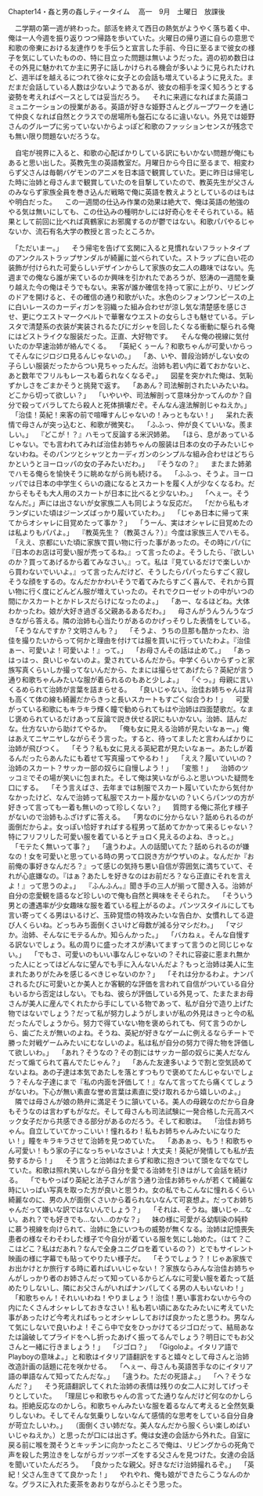 Chapter14・姦と男の姦しティータイム　
高一　9月　土曜日　放課後

　二学期の第一週が終わった。部活を終えて西日の熱気がようやく落ち着く中、俺は一人今週を振り返りつつ帰路を歩いていた。火曜日の帰り道に自らの意思で和歌の帝東における友達作りを手伝うと宣言した手前、今日に至るまで彼女の様子を気にしていたものの、特に目立った問題は無いようだった。週の初め数日はその外見に魅かれてか主に男子に話しかけられる機会が多いように見られたけれど、週半ばを越えるにつれて徐々に女子との会話も増えているように見えた。まだまだ会話している人数は少ないようであるが、彼女の相手を深く知ろうとする姿勢を考えればペースとしては妥当だろう。
　それに来週になればまた英語コミュニケーションの授業がある。英語が好きな姫野さんとグループワークを通じて仲良くなれば自然とクラスでの居場所も盤石になるに違いない。外見では姫野さんのグループに劣っていないからよっぽど和歌のファッションセンスが残念でも無い限り問題ないだろうな。

　自宅が視界に入ると、和歌の心配ばかりしている訳にもいかない問題が俺にもあると思い出した。英教先生の英語教室だ。月曜日から今日に至るまで、相変わらず父さんは毎朝バゲモンのアニメを日本語で観賞していた。更に昨日は帰宅した時に治姉と母さんまで観賞していたのを目撃していたので、教英先生が父さんのみならず家族全員を巻き込んだ戦略で俺に英語を教えようとしているのはもはや明白だった。
　この一週間の仕込み作業の効果は絶大で、俺は英語の勉強のやる気は無いにしても、この仕込みの種明かしには好奇心をそそられている。結果として前回に比べれば真鶴家にお邪魔するのが鬱ではない。和歌パパやるじゃないか、流石有名大学の教授と言ったところか。

　「ただいまー。」
　そう帰宅を告げて玄関に入ると見慣れないフラットタイプのアンクルストラップサンダルが綺麗に並べられていた。ストラップに白い花の装飾が付けられた可愛らしいデザインからして家族の女二人の趣味ではない。先週までの俺なら誰が来ているのか興味を引かれたであろうが、怒涛の一週間を乗り越えた今の俺はそうでもない。来客が誰か確信を持って家に上がり、リビングのドアを開けると、その確信の通り和歌がいた。水色のシフォンワンピースの上に白いレースのカーディガンを羽織った組み合わせが涼し気な清楚感を感じさせ、更にウエストマークベルトで華奢なウエストの女らしさも魅せている。デレスタで清楚系の衣装が実装されるたびにガシャを回したくなる衝動に駆られる俺にはどストライクな服装だった。正直、大好物です。
　そんな俺の視線に気付いたのか早速治姉が絡んでくる。
　「英紀くぅーん？和歌ちゃんが可愛いからってそんなにジロジロ見るんじゃないの。」
　「あ、いや、普段治姉がしない女の子らしい服装だったからつい見ちゃったんだ。治姉も若い内に着ておかないと、あと数年でフリルもレースも着られなくなるぞ。」
　図星を突かれた俺は、気恥ずかしさをごまかそうと挑発で返す。
　「ああん？司法解剖されたいみたいね。どこから切って欲しい？」
　「いやいや、司法解剖って意味分かってんのか？自分で殺ってバラしてたら殺人と死体損壊だぞ。そんなん違法解剖じゃねえか。」
　「治佳！英紀！来客の前で喧嘩すんじゃないの！みっともない！」
　呆れた表情で母さんが突っ込むと、和歌が微笑む。
　「ふふっ、仲が良くていいな。羨ましい。」
　『どこが！？』ハモって反論する米沢姉弟。
　「ほら、息があっているじゃない。でも言われてみれば治佳お姉ちゃんの服装は日本の女の子みたいじゃないわね。そのパンツとシャツとカーディガンのシンプルな組み合わせはどちらかというとヨーロッパの女の子みたいだわ。」
　『そうなの？』
　またまた姉弟でハモる俺らを愉快そうに眺めながら尚も続ける。
　「ふふっ、そうよ。ヨーロッパでは日本の中学生くらいの歳になるとスカートを履く人が少なくなるわ。だからそもそも大人用のスカートが日本に比べると少ないわ。」
　「へぇー。そうなんだ。」声には出さないが女家族二人も同じような反応だ。
　「だから私もオランダにいた頃はジーンズばっかり履いていたわ。」
　「じゃあ日本に帰って来てからオシャレに目覚めたって事か？」
　「うーん、実はオシャレに目覚めたのは私よりもパパよ。」
　『教英先生？（教英さん？）』今度は家族三人でハモる。
　「ええ、京都にいた頃に家族で買い物に行った事があったの。その時にパパに『日本のお店は可愛い服が売ってるね。』って言ったのよ。そうしたら、『欲しいのか？買ってあげるから着てみなさい。』って。私は『見ているだけで楽しいから買わないでいいよ。』って言ったんだけど、そうしたらパパったらすごく寂しそうな顔をするの。なんだかかわいそうで着てみたらすごく喜んで、それから買い物に行く度にどんどん服が増えていったの。それでクローゼットの中がいつの間にかスカートとかドレスだらけになったのよ。」
　「あー、なるほどね。大体わかったわ。娘が大好き過ぎる父親あるあるだわ。」
　母さんがうんうんうなづきながら答える。隣の治姉も心当たりがあるのかげっそりした表情をしている。
　「そうなんですか？文明さんも？」
　「そうよ、うちの旦那も酷かったわ、治佳を撮りたいからって何かと理由を付けては服を買いに行っていたわよ。『治佳ぁー、可愛いよ！可愛いよ！』って。」
　「お母さんその話は止めて。」
　「あっはっはっ、良いじゃないのよ。愛されているんだから。中学くらいからずっと家族写真くらいしか撮ってないんだから、たまには撮らせてあげたら？英紀が言う通り和歌ちゃんみたいな服が着られるのもあと少しよ。」
　「ぐっ。」母親に言いくるめられて治姉が言葉を詰まらせる。
　「良いじゃない。治佳お姉ちゃんは背も高くて体の線も綺麗だからきっと長いスカートもすごく似合うわ！」
　可愛がっている和歌にもキラキラ輝く瞳で勧められてもはや治姉は四面楚歌だ。なまじ褒められているだけあって反論で説き伏せる訳にもいかない。治姉、詰んだな。仕方ないから助けてやるか。
　「俺も女に見える治姉が見たいなぁー。」俺はあえてニヤニヤしながらそう言った。すると、待ってましたと言わんばかりに治姉が飛びつく。
　「そう？私も女に見える英紀君が見たいなぁー。あたしが着るんだったらあんたにも着せて写真撮ってやるわ！」
　「ええ？履いていいの？治姉のスカート？サッカー部の奴らに自慢しよう！」
　「変態！」
　治姉のツッコミでその場が笑いに包まれた。そして俺は笑いながらふと思いついた疑問を口にする。
　「そう言えばさ、去年までは制服でスカート履いていたから気付かなかったけど、なんで治姉って私服でスカート履かないの？いくらパンツの方が好きって言っても一着も無いのって珍しくない？」
　質問する俺に茶化す様子がないので治姉もふざけずに答える。
　「男なのに分からない？舐められるのが面倒だからよ。女っぽい恰好すればする程男って舐めてかかって来るじゃない？特にフリフリした可愛い服を着ているとチョロく見えるのよね、きっと。」
　「モテたく無いって事？」
　「違うわよ。人の話聞いてた？舐められるのが嫌なの！女を可愛いと思っている時の男って口説き方がウザいのよ。なんだか『お前俺の事好きなんだろ？』って感じの気持ち悪い自信が雰囲気に満ちていて、それが心底嫌なの。『はぁ？あたしを好きなのはお前だろ？なら正直にそれを言えよ！』って思うのよ。」
　『ふんふん。』聞き手の三人が揃って聞き入る。治姉が自分の恋愛観を語るなど珍しいので俺も自然と興味をそそられた。
　「そういう男との遭遇率が少女趣味な服を着ている程上がるのよ。パンツスタイルにしても言い寄ってくる男はいるけど、玉砕覚悟の特攻みたいな告白か、女慣れしてる遊び人くらいね。どっちみち面倒くさいけど母数が減る分マシだわ。」
　「マジか。治姉、そんなにモテるんか。知らんかった。」
　「バカねぇ。そんな自慢する訳ないでしょう。私の周りに盛ったオスが沸いてますって言うのと同じじゃない。」
　「でもさ、可愛いのもいい事なんじゃないの？それに容姿に恵まれ無かった人にとってはどんなに望んでも手に入んないんだよ？もっと治姉は美人に生まれたありがたみを感じるべきじゃないのか？」
　「それは分かるわよ。ナンパされるたびに可愛いとか美人とか客観的な評価を言われて自信がついている自分もいるから否定はしない。でもね、彼らが評価している外見って、たまたまお母さんが美人に産んでくれたから手にしている物であって、私が自分で造り上げた物ではないでしょう？だって私が努力しようがしまいが私の外見はきっと今の私だったんでしょうから。努力で得ていない物を褒められても、何て言うのかしら、歯ごたえが無いのよね。そうね、英紀が好きなゲームに例えるならチートで勝った対戦ゲームみたいにむなしいのよ。私は私が自分の努力で得た物を評価して欲しいわ。」
　「あれ？そうなの？その割にはサッカー部の奴らに美人だなんだって煽てられて喜んでたじゃん？」
　「あんた友達多いようで割と空気読めてないよね。あの子達は本気であたしを落とすつもりで褒めてたんじゃないでしょう？そんな子達にまで『私の内面を評価して！』なんて言ってたら痛くてしょうがないわ。下心が無い素直な誉め言葉は素直に受け取れるから嬉しいのよ。」
　隣では母さんが娘の熱弁に満足そうに頷いている。美人の母親なのだから自身もそうなのは言わずもがなだ。そして母さんも司法試験に一発合格した元高スペック女子だから共感できる部分があるのだろう。そして和歌は。
　「治佳お姉ちゃん。自立していてかっこいい！憧れるわ！私もお姉ちゃんみたいになりたい！」瞳をキラキラさせて治姉を見つめていた。
　「ああぁっ、もう！和歌ちゃん可愛い！もう家の子になっちゃいなさいよ！大丈夫！英紀が発情しても私が去勢するから！」
　そう言うと治姉はたまらず和歌に抱きついて頭をなでなでしていた。和歌は照れ笑いしながら自分を愛でる治姉を引きはがして会話を続ける。
　「でもやっぱり英紀と法子さんが言う通り治佳お姉ちゃんが若くて綺麗な時にいっぱい写真を取った方が良いと思うわ。女の私でもこんなに憧れるくらい綺麗なのに、男の人が面倒くさいから着られないなんて可哀想よ。だってお姉ちゃんだって嫌いな訳ではないんでしょう？」
　「それは、そうね。嫌いじゃ…ない。あれ？でも好きでも…ない…のかな？」
　妹の様に可愛がる幼馴染の純粋に慕う視線を向けられて、治姉に急にいつもの威勢が無くなる。治姉は記憶喪失患者の様なそわそわした様子で今自分が着ている服を気にし始めた。（はて？ここはどこ？私はだあれ？なんで全身ユニグロを着ているの？）とでもサイレント映画の様に字幕でも貼ってやりたい様子だ。
　「そうでしょう？！じゃあ家族でお出かけとか旅行する時に着ればいいじゃない！？家族ならみんな治佳お姉ちゃんがしっかり者のお姉さんだって知っているからどんなに可愛い服を着たって舐めたりしないし、隣にお父さんがいればナンパしてくる男の人もいないわ！」
　「和歌ちゃん！それいいわね！やりましょう！治佳！悪い事言わないから今の内にたくさんオシャレしておきなさい！私も若い頃にあなたみたいに考えていた事があったけど今考えればもっとオシャレしておけば良かったと思うわ。男なんて気にしないで良いわよ！そこら中で女をひっかけてるジゴロだって、結局あなたは論破してプライドをへし折ったあげく振ってるんでしょう？明日にでもお父さんと一緒に行きましょう！」
　「ジゴロ？」
　「Gigoloよ。イタリア語でPlayboyの意味よ。」と和歌はイタリア語翻訳をすると嬉々として母さんと治姉改造計画の話題に花を咲かせる。
　「へぇー、母さんも英語苦手なのにイタリア語の単語なんて知ってたんだな。」
　「違うわ。ただの死語よ。」
　「へ？そうなんだ？」
　そう死語翻訳してくれた治姉の表情は残りの女二人に対してげっそりとしていた。
　「理屈じゃ和歌ちゃんの言ってた通りなんだけど何なのかしらね。拒絶反応なのかしら。和歌ちゃんみたいな服を着るなんて考えると全然気乗りしないわ。そしてそんな気乗りしないなんて感情的な思考をしている自分自身が苛立たしいわ。」
　（面倒くさい姉だな。美人なんだから服くらい楽しめばいいじゃねえか。）と思ったが口には出さず。俺は女達の会話から外れた。自室に戻る前に喉を潤そうとキッチンに向かったところで俺は、リビングからの死角で声を殺した男泣きをしながらガッツポーズをする父さんを見つけた。女達の会話を聞いていたんだろう。
　「良かったな親父。好きなだけ治姉撮れるぞ。」
　「英紀！父さん生きてて良かった！」
　やれやれ、俺も娘ができたらこうなんのかな。グラスに入れた麦茶をあおりながらふとそう思った。